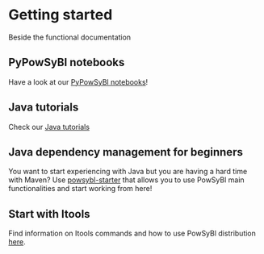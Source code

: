 # Getting started 

Beside the functional documentation

## PyPowSyBl notebooks
Have a look at our [PyPowSyBl notebooks](https://github.com/powsybl/pypowsybl-notebooks)!

## Java tutorials
Check our [Java tutorials](https://github.com/powsybl/powsybl-tutorials)

## Java dependency management for beginners
You want to start experiencing with Java but you are having a hard time with Maven? Use [powsybl-starter](https://github.com/powsybl/powsybl-starter) that allows you to use PowSyBl main functionalities and start working from here!

## Start with Itools
Find information on Itools commands and how to use PowSyBl distribution [here](itools/index.md).

